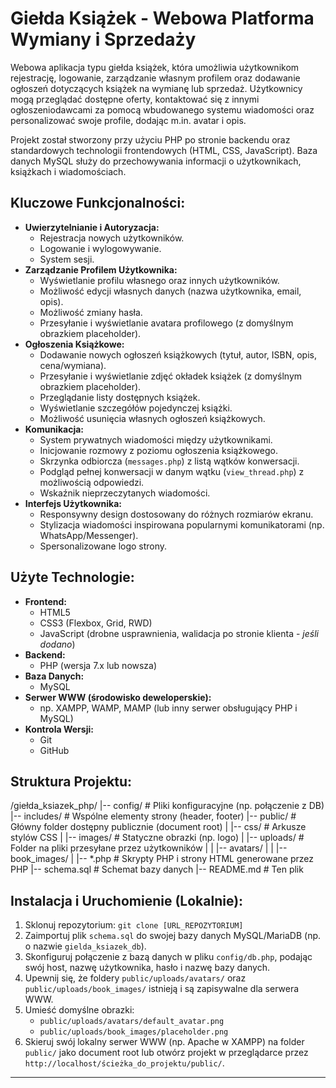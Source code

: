 # Giełda Książek - Webowa Platforma Wymiany i Sprzedaży

Webowa aplikacja typu giełda książek, która umożliwia użytkownikom rejestrację, logowanie, zarządzanie własnym profilem oraz dodawanie ogłoszeń dotyczących książek na wymianę lub sprzedaż. Użytkownicy mogą przeglądać dostępne oferty, kontaktować się z innymi ogłoszeniodawcami za pomocą wbudowanego systemu wiadomości oraz personalizować swoje profile, dodając m.in. avatar i opis.

Projekt został stworzony przy użyciu PHP po stronie backendu oraz standardowych technologii frontendowych (HTML, CSS, JavaScript). Baza danych MySQL służy do przechowywania informacji o użytkownikach, książkach i wiadomościach.

## Kluczowe Funkcjonalności:

* **Uwierzytelnianie i Autoryzacja:**
    * Rejestracja nowych użytkowników.
    * Logowanie i wylogowywanie.
    * System sesji.
* **Zarządzanie Profilem Użytkownika:**
    * Wyświetlanie profilu własnego oraz innych użytkowników.
    * Możliwość edycji własnych danych (nazwa użytkownika, email, opis).
    * Możliwość zmiany hasła.
    * Przesyłanie i wyświetlanie avatara profilowego (z domyślnym obrazkiem placeholder).
* **Ogłoszenia Książkowe:**
    * Dodawanie nowych ogłoszeń książkowych (tytuł, autor, ISBN, opis, cena/wymiana).
    * Przesyłanie i wyświetlanie zdjęć okładek książek (z domyślnym obrazkiem placeholder).
    * Przeglądanie listy dostępnych książek.
    * Wyświetlanie szczegółów pojedynczej książki.
    * Możliwość usunięcia własnych ogłoszeń książkowych.
* **Komunikacja:**
    * System prywatnych wiadomości między użytkownikami.
    * Inicjowanie rozmowy z poziomu ogłoszenia książkowego.
    * Skrzynka odbiorcza (`messages.php`) z listą wątków konwersacji.
    * Podgląd pełnej konwersacji w danym wątku (`view_thread.php`) z możliwością odpowiedzi.
    * Wskaźnik nieprzeczytanych wiadomości.
* **Interfejs Użytkownika:**
    * Responsywny design dostosowany do różnych rozmiarów ekranu.
    * Stylizacja wiadomości inspirowana popularnymi komunikatorami (np. WhatsApp/Messenger).
    * Spersonalizowane logo strony.

## Użyte Technologie:

* **Frontend:**
    * HTML5
    * CSS3 (Flexbox, Grid, RWD)
    * JavaScript (drobne usprawnienia, walidacja po stronie klienta - *jeśli dodano*)
* **Backend:**
    * PHP (wersja 7.x lub nowsza)
* **Baza Danych:**
    * MySQL
* **Serwer WWW (środowisko deweloperskie):**
    * np. XAMPP, WAMP, MAMP (lub inny serwer obsługujący PHP i MySQL)
* **Kontrola Wersji:**
    * Git
    * GitHub

## Struktura Projektu:

/giełda_ksiazek_php/
|-- config/             # Pliki konfiguracyjne (np. połączenie z DB)
|-- includes/           # Wspólne elementy strony (header, footer)
|-- public/             # Główny folder dostępny publicznie (document root)
|   |-- css/            # Arkusze stylów CSS
|   |-- images/         # Statyczne obrazki (np. logo)
|   |-- uploads/        # Folder na pliki przesyłane przez użytkowników
|   |   |-- avatars/
|   |   |-- book_images/
|   |-- *.php           # Skrypty PHP i strony HTML generowane przez PHP
|-- schema.sql          # Schemat bazy danych
|-- README.md           # Ten plik

## Instalacja i Uruchomienie (Lokalnie):

1.  Sklonuj repozytorium: `git clone [URL_REPOZYTORIUM]`
2.  Zaimportuj plik `schema.sql` do swojej bazy danych MySQL/MariaDB (np. o nazwie `gielda_ksiazek_db`).
3.  Skonfiguruj połączenie z bazą danych w pliku `config/db.php`, podając swój host, nazwę użytkownika, hasło i nazwę bazy danych.
4.  Upewnij się, że foldery `public/uploads/avatars/` oraz `public/uploads/book_images/` istnieją i są zapisywalne dla serwera WWW.
5.  Umieść domyślne obrazki:
    * `public/uploads/avatars/default_avatar.png`
    * `public/uploads/book_images/placeholder.png`
6.  Skieruj swój lokalny serwer WWW (np. Apache w XAMPP) na folder `public/` jako document root lub otwórz projekt w przeglądarce przez `http://localhost/ścieżka_do_projektu/public/`.


---
